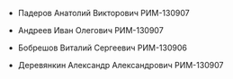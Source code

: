 - Падеров Анатолий Викторович РИМ-130907

- Андреев Иван Олегович РИМ-130907

- Бобрешов Виталий Сергеевич РИМ-130906

- Деревянкин Александр Александрович РИМ-130907
